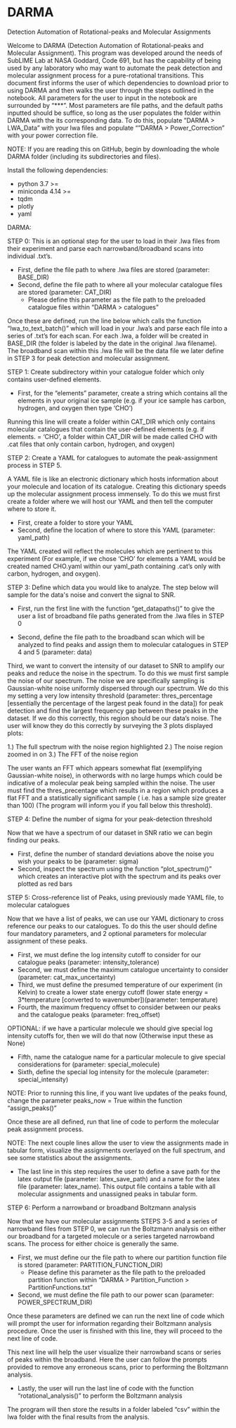 # DARMA
Detection Automation of Rotational-peaks and Molecular Assignments

Welcome to DARMA (Detection Automation of Rotational-peaks and Molecular Assignment). This program was developed around the needs of SubLIME Lab at NASA Goddard, Code 691, but has the capability of being used by any laboratory who may want to automate the peak detection and molecular assignment process for a pure-rotational transitions. This document first informs the user of which dependencies to download prior to using DARMA and then walks the user through the steps outlined in the notebook. All parameters for the user to input in the notebook are surrounded by “***”. Most parameters are file paths, and the default paths inputted should be suffice, so long as the user populates the folder within DARMA with the its corresponding data. To do this, populate ”DARMA  > LWA_Data” with your lwa files and populate “”DARMA > Power_Correction” with your power correction file. 

NOTE: If you are reading this on GitHub, begin by downloading the whole DARMA folder (including its subdirectories and files).

Install the following dependencies:

- python 3.7 >=
- miniconda 4.14 >=
- tqdm
- plotly
- yaml

DARMA:

STEP 0: This is an optional step for the user to load in their .lwa files from their experiment and parse each narrowband/broadband scans into individual .txt’s. 

- First, define the file path to where .lwa files are stored (parameter: BASE_DIR)
- Second, define the file path to where all your molecular catalogue files are stored (parameter: CAT_DIR)
	- Please define this parameter as the file path to the preloaded catalogue files within “DARMA > catalogues”

Once these are defined, run the line below which calls the function “lwa_to_text_batch()” which will load in your .lwa’s and parse each file into a series of .txt’s for each scan. For each .lwa, a folder will be created in BASE_DIR (the folder is labeled by the date in the original .lwa filename). The broadband scan within this .lwa file will be the data file we later define in STEP 3 for peak detection and molecular assignment.

STEP 1: Create subdirectory within your catalogue folder which only contains user-defined elements.

- First, for the “elements” parameter, create a string which contains all the elements in your original ice sample (e.g. if your ice sample has carbon, hydrogen, and oxygen then type ‘CHO’)

Running this line will create a folder within CAT_DIR which only contains molecular catalogues that contain the user-defined elements (e.g. if elements. = ‘CHO’, a folder within CAT_DIR will be made called CHO with .cat files that only contain carbon, hydrogen, and oxygen)

STEP 2: Create a YAML for catalogues to automate the peak-assignment process in STEP 5.

A YAML file is like an electronic dictionary which hosts information about your molecule and location of its catalogue. Creating this dictionary speeds up the molecular assignment process immensely. To do this we must first create a folder where we will host our YAML and then tell the computer where to store it.

- First, create a folder to store your YAML 
- Second, define the location of where to store this YAML (parameter: yaml_path)

The YAML created will reflect the molecules which are pertinent to this experiment (For example, if we chose ‘CHO’ for elements a YAML would be created named CHO.yaml within our yaml_path containing .cat’s only with carbon, hydrogen, and oxygen).

STEP 3: Define which data you would like to analyze. The step below will sample for the data's noise and convert the signal to SNR.

- First, run the first line with the function “get_datapaths()” to give the user a list of broadband file paths generated from the .lwa files in STEP 0

- Second, define the file path to the broadband scan which will be analyzed to find peaks and assign them to molecular catalogues in STEP 4 and 5 (parameter: data)

Third, we want to convert the intensity of our dataset to SNR to amplify our peaks and reduce the noise in the spectrum. To do this we must first sample the noise of our spectrum. The noise we are specifically sampling is Gaussian-white noise uniformly dispersed through our spectrum. We do this my setting a very low intensity threshold (parameter: thres_percentage [essentially the percentage of the largest peak found in the data]) for peak detection and find the largest frequency gap between these peaks in the dataset. If we do this correctly, this region should be our data’s noise. The user will know they do this correctly by surveying the 3 plots displayed plots:

1.) The full spectrum with the noise region highlighted
2.) The noise region zoomed in on
3.) The FFT of the noise region

The user wants an FFT which appears somewhat flat (exemplifying Gaussian-white noise), in otherwords with no large humps which could be indicative of a molecular peak being sampled within the noise. The user must find the thres_precentage which results in a region which produces a flat FFT and a statistically significant sample ( i.e. has a sample size greater than 100) (The program will inform you if you fall below this threshold).

STEP 4: Define the number of sigma for your peak-detection threshold 

Now that we have a spectrum of our dataset in SNR ratio we can begin finding our peaks.

- First, define the number of standard deviations above the noise you wish your peaks to be (parameter: sigma)
- Second, inspect the spectrum using the function “plot_spectrum()” which creates an interactive plot with the spectrum and its peaks over plotted as red bars

STEP 5: Cross-reference list of Peaks, using previously made YAML file, to molecular catalogues 

Now that we have a list of peaks, we can use our YAML dictionary to cross reference our peaks to our catalogues. To do this the user should define four mandatory parameters, and 2 optional parameters for molecular assignment of these peaks.

- First, we must define the log intensity cutoff to consider for our catalogue peaks (parameter: intensity_tolerance)
- Second, we must define the maximum catalogue uncertainty to consider (parameter: cat_max_uncertainty)
- Third, we must define the presumed temperature of our experiment (in Kelvin) to create a lower state energy cutoff (lower state energy = 3*temperature [converted to wavenumber])(parameter: temperature)
- Fourth, the maximum frequency offset to consider between our peaks and the catalogue peaks (parameter: freq_offset)

OPTIONAL: if we have a particular molecule we should give special log intensity cutoffs for, then we will do that now (Otherwise input these as None)

- Fifth, name the catalogue name for a particular molecule to give special considerations for (parameter: special_molecule)
- Sixth, define the special log intensity for the molecule (parameter: special_intensity)

NOTE: Prior to running this line, if you want live updates of the peaks found, change the parameter peaks_now = True within the function “assign_peaks()”

Once these are all defined, run that line of code to perform the molecular peak assignment process.

NOTE: The next couple lines allow the user to view the assignments made in tabular form, visualize the assignments overlayed on the full spectrum, and see some statistics about the assignments.

- The last line in this step requires the user to define a save path for the latex output file (parameter: latex_save_path) and a name for the latex file (parameter: latex_name). This output file contains a table with all molecular assignments and unassigned peaks in tabular form. 


STEP 6: Perform a narrowband or broadband Boltzmann analysis

Now that we have our molecular assignments STEPS 3-5 and a series of narrowband files from STEP 0, we can run the Boltzmann analysis on either our broadband for a targeted molecule or a series targeted narrowband scans. The process for either choice is generally the same.

- First, we must define our the file path to where our partition function file is stored (parameter: PARTITION_FUNCTION_DIR)
	- Please define this parameter as the file path to the preloaded partition function within “DARMA > Partition_Function > PartitionFunctions.txt”
- Second, we must define the file path to our power scan (parameter: POWER_SPECTRUM_DIR)

Once these parameters are defined we can run the next line of code which will prompt the user for information regarding their Boltzmann analysis procedure. Once the user is finished with this line, they will proceed to the next line of code.

This next line will help the user visualize their narrowband scans or series of peaks within the broadband. Here the user can follow the prompts provided to remove any erroneous scans, prior to performing the Boltzmann analysis.

- Lastly, the user will run the last line of code with the function “rotational_analysis()” to perform the Boltzmann analysis

The program will then store the results in a folder labeled “csv” within the lwa folder with the final results from the analysis.


